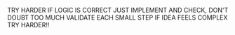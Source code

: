 TRY HARDER
IF LOGIC IS CORRECT JUST IMPLEMENT AND CHECK, DON'T DOUBT TOO MUCH
VALIDATE EACH SMALL STEP IF IDEA FEELS COMPLEX
TRY HARDER!!